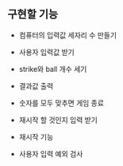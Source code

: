 ## 구현할 기능

- 컴퓨터의 입력값 세자리 수 만들기

- 사용자 입력값 받기

- strike와 ball 개수 세기

- 결과값 출력

- 숫자를 모두 맞추면 게임 종료

- 재시작 할 것인지 입력 받기

- 재시작 기능

- 사용자 입력 예외 검사

